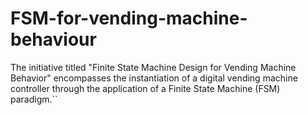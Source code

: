 # FSM-for-vending-machine-behaviour
 The initiative titled "Finite State Machine Design for Vending Machine Behavior" encompasses the instantiation of a digital vending machine controller through the application of a Finite State Machine (FSM) paradigm.``
